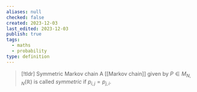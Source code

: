 ```yaml
---
aliases: null
checked: false
created: 2023-12-03
last_edited: 2023-12-03
publish: true
tags:
  - maths
  - probability
type: definition
---
```

>[!tldr] Symmetric Markov chain
>A [[Markov chain]] given by $P \in M_{N,N}(\mathbb{R})$ is called *symmetric* if $p_{i,j} = p_{j,i}$.

